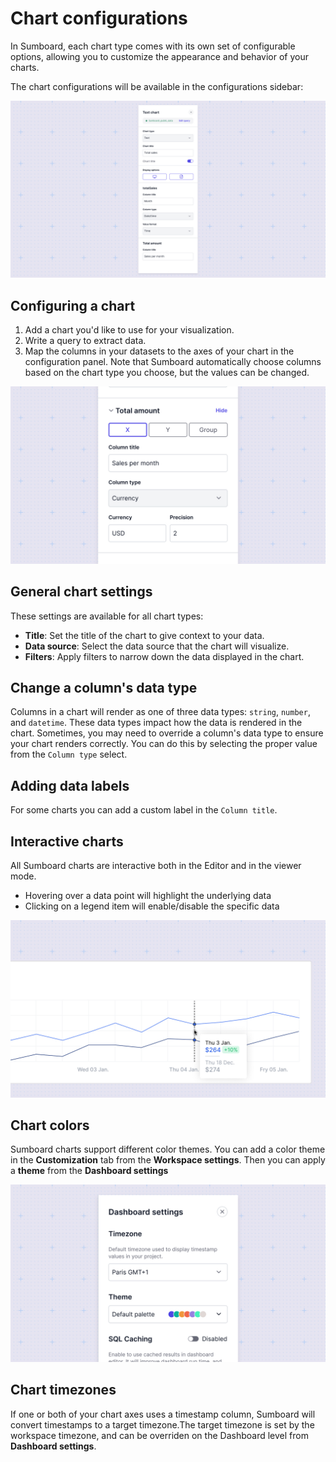 # Chart configurations
In Sumboard, each chart type comes with its own set of configurable options, allowing you to customize the appearance and behavior of your charts.

The chart configurations will be available in the configurations sidebar:

![configuration sidebar](config-sidebar.jpg)

## Configuring a chart
1. Add a chart you'd like to use for your visualization.
2. Write a query to extract data.
3. Map the columns in your datasets to the axes of your chart in the configuration panel. Note that Sumboard automatically choose columns based on the chart type you choose, but the values can be changed. 

![Columns config](column-config.jpg)

## General chart settings
These settings are available for all chart types:

- **Title**: Set the title of the chart to give context to your data.
- **Data source**: Select the data source that the chart will visualize.
- **Filters**: Apply filters to narrow down the data displayed in the chart.

## Change a column's data type
Columns in a chart will render as one of three data types: `string`, `number`, and `datetime`. These data types impact how the data is rendered in the chart. Sometimes, you may need to override a column's data type to ensure your chart renders correctly. You can do this by selecting the proper value from the `Column type` select.

## Adding data labels
For some charts you can add a custom label in the `Column title`. 

## Interactive charts
All Sumboard charts are interactive both in the Editor and in the viewer mode.
- Hovering over a data point will highlight the underlying data
- Clicking on a legend item will enable/disable the specific data

![Charts interactivity](interactions.jpg)

## Chart colors
Sumboard charts support different color themes. You can add a color theme in the **Customization** tab from the **Workspace settings**. Then you can apply a **theme** from the **Dashboard settings**

![Select a custom theme](theme.jpg)

## Chart timezones
If one or both of your chart axes uses a timestamp column, Sumboard will convert timestamps to a target timezone.The target timezone is set by the workspace timezone, and can be overriden on the Dashboard level from **Dashboard settings**. 